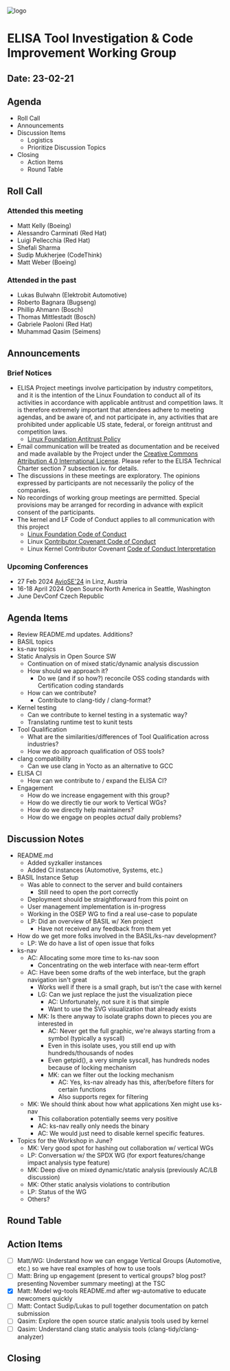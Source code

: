 
![logo](logo_elisa_small.png)

# ELISA Tool Investigation & Code Improvement Working Group

## Date: 23-02-21

## Agenda

* Roll Call
* Announcements
* Discussion Items
  * Logistics
  * Prioritize Discussion Topics
* Closing
  * Action Items
  * Round Table

## Roll Call

### Attended this meeting

* Matt Kelly (Boeing)
* Alessandro Carminati (Red Hat)
* Luigi Pellecchia (Red Hat)
* Shefali Sharma
* Sudip Mukherjee (CodeThink)
* Matt Weber (Boeing)

### Attended in the past

* Lukas Bulwahn (Elektrobit Automotive)
* Roberto Bagnara (Bugseng)
* Phillip Ahmann (Bosch)
* Thomas Mittlestadt (Bosch)
* Gabriele Paoloni (Red Hat)
* Muhammad Qasim (Seimens)

## Announcements

### Brief Notices

* ELISA Project meetings involve participation by industry competitors, and it is the intention of the Linux Foundation to conduct all of its activities in accordance with applicable antitrust and competition laws. It is therefore extremely important that attendees adhere to meeting agendas, and be aware of, and not participate in, any activities that are prohibited under applicable US state, federal, or foreign antitrust and competition laws.
  * [Linux Foundation Antitrust Policy](http://www.linuxfoundation.org/antitrust*policy)
* Email communication will be treated as documentation and be received and made available by the Project under the [Creative Commons Attribution 4.0 International License](http://creativecommons.org/licenses/by/4.0). Please refer to the ELISA Technical Charter section 7 subsection iv. for details.
* The discussions in these meetings are exploratory. The opinions expressed by participants are not necessarily the policy of the companies.
* No recordings of working group meetings are permitted. Special provisions may be arranged for recording in advance with explicit consent of the participants.
* The kernel and LF Code of Conduct applies to all communication with this project
  * [Linux Foundation Code of Conduct](https://www.linuxfoundation.org/code*of*conduct/)
  * Linux [Contributor Covenant Code of Conduct](https://git.kernel.org/pub/scm/linux/kernel/git/torvalds/linux.git/tree/Documentation/process/code*of*conduct.rst)
  * Linux Kernel Contributor Covenant [Code of Conduct Interpretation](https://git.kernel.org/pub/scm/linux/kernel/git/torvalds/linux.git/tree/Documentation/process/code*of*conduct*interpretation.rst)

### Upcoming Conferences

* 27 Feb 2024 [AvioSE'24](https://aviose-workshop.github.io/) in Linz, Austria
* 16-18 April 2024 Open Source North America in Seattle, Washington
* June DevConf Czech Republic

## Agenda Items

* Review README.md updates. Additions?
* BASIL topics
* ks-nav topics
* Static Analysis in Open Source SW
  * Continuation on of mixed static/dynamic analysis discussion
  * How should we approach it?
    * Do we (and if so how?) reconcile OSS coding standards with Certification coding standards
  * How can we contribute?
    * Contribute to clang-tidy / clang-format?
* Kernel testing
  * Can we contribute to kernel testing in a systematic way?
  * Translating runtime test to kunit tests
* Tool Qualification
  * What are the similarities/differences of Tool Qualification across industries?
  * How we do approach qualification of OSS tools?
* clang compatibility
  * Can we use clang in Yocto as an alternative to GCC
* ELISA CI
  * How can we contribute to / expand the ELISA CI?
* Engagement
  * How do we increase engagement with this group?
  * How do we directly tie our work to Vertical WGs?
  * How do we directly help maintainers?
  * How do we engage on peoples *actual* daily problems?

## Discussion Notes

* README.md
  * Added syzkaller instances
  * Added CI instances (Automotive, Systems, etc.)
* BASIL Instance Setup
  * Was able to connect to the server and build containers
    * Still need to open the port correctly
  * Deployment should be straightforward from this point on
  * User management implementation is in-progress
  * Working in the OSEP WG to find a real use-case to populate
  * LP: Did an overview of BASIL w/ Xen project
    * Have not received any feedback from them yet
* How do we get more folks involved in the BASIL/ks-nav development?
  * LP: We do have a list of open issue that folks
* ks-nav
  * AC: Allocating some more time to ks-nav soon
    * Concentrating on the web interface with near-term effort
  * AC: Have been some drafts of the web interface, but the graph navigation isn't great
    * Works well if there is a small graph, but isn't the case with kernel
    * LG: Can we just replace the just the visualization piece
      * AC: Unfortunately, not sure it is that simple
      * Want to use the SVG visualization that already exists
    * MK: Is there anyway to isolate graphs down to pieces you are interested in
      * AC: Never get the full graphic, we're always starting from a symbol (typically a syscall)
      * Even in this isolate uses, you still end up with hundreds/thousands of nodes
      * Even getpid(), a very simple syscall, has hundreds nodes because of locking mechanism
      * MK: can we filter out the locking mechanism
        * AC: Yes, ks-nav already has this, after/before filters for certain functions
        * Also supports regex for filtering
  * MK: We should think about how what applications Xen might use ks-nav
    * This collaboration potentially seems very positive
    * AC: ks-nav really only needs the binary
    * AC: We would just need to disable kernel specific features.
* Topics for the Workshop in June?
  * MK: Very good spot for hashing out collaboration w/ vertical WGs
  * LP: Conversation w/ the SPDX WG (for export features/change impact analysis type feature)
  * MK: Deep dive on mixed dynamic/static analysis (previously AC/LB discussion)
  * MK: Other static analysis violations to contribution
  * LP: Status of the WG
  * Others?

## Round Table

## Action Items

* [ ] Matt/WG: Understand how we can engage Vertical Groups (Automotive, etc.) so we have real examples of how to use tools
* [ ] Matt: Bring up engagement (present to vertical groups? blog post? presenting November summary meeting) at the TSC
* [x] Matt: Model wg-tools README.md after wg-automative to educate newcomers quickly
* [ ] Matt: Contact Sudip/Lukas to pull together documentation on patch submission
* [ ] Qasim: Explore the open source static analysis tools used by kernel
* [ ] Qasim: Understand clang static analysis tools (clang-tidy/clang-analyzer)

## Closing
